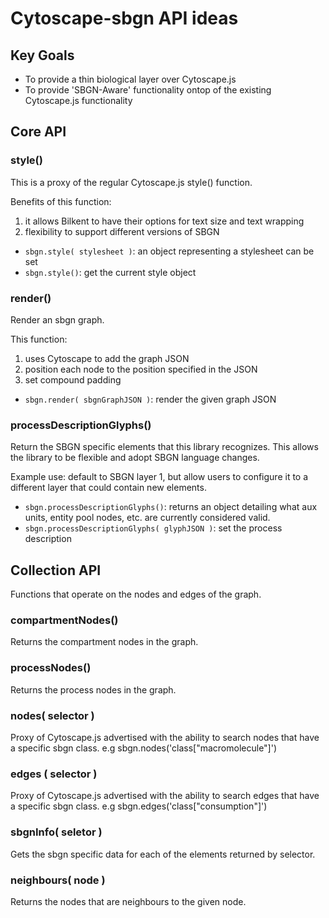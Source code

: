 # Cytoscape-sbgn API ideas

## Key Goals

* To provide a thin biological layer over Cytoscape.js
* To provide 'SBGN-Aware' functionality ontop of the existing Cytoscape.js functionality

## Core API

### style()

This is a proxy of the regular Cytoscape.js style() function.

Benefits of this function:
1. it allows Bilkent to have their options for text size and text wrapping
2. flexibility to support different versions of SBGN 


* ```sbgn.style( stylesheet )```: an object representing a stylesheet can be set
* ```sbgn.style()```: get the current style object

### render()

Render an sbgn graph. 

This function:
1. uses Cytoscape to add the graph JSON
2. position each node to the position specified in the JSON
3. set compound padding

* ```sbgn.render( sbgnGraphJSON )```: render the given graph JSON

### processDescriptionGlyphs()

Return the SBGN specific elements that this library recognizes.
This allows the library to be flexible and adopt SBGN language changes.

Example use:  default to SBGN layer 1, but allow users to configure it to a different layer that could contain new elements.

* ```sbgn.processDescriptionGlyphs()```: returns an object detailing what aux units, entity pool nodes, etc. are currently considered valid.
* ```sbgn.processDescriptionGlyphs( glyphJSON )```: set the process description 


## Collection API

Functions that operate on the nodes and edges of the graph.

### compartmentNodes()

Returns the compartment nodes in the graph.

### processNodes()

Returns the process nodes in the graph.

### nodes( selector )

Proxy of Cytoscape.js advertised with the ability to search nodes that have a specific sbgn class.
e.g sbgn.nodes('class["macromolecule"]')

### edges ( selector )

Proxy of Cytoscape.js advertised with the ability to search edges that have a specific sbgn class.
e.g sbgn.edges('class["consumption"]')

### sbgnInfo( seletor )

Gets the sbgn specific data for each of the elements returned by selector.

### neighbours( node )

Returns the nodes that are neighbours to the given node.



